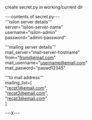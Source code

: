 create secret.py in working/current dir  

---contents of secret.py---   
'''isilon server details'''  
server="isilon-server-name"  
username="isilon-admin"  
password="admin-password"  
  
'''mailing server details'''  
mail_server="mail-server-hostname"  
from="from@email.com"  
mail_username="username@email.com"  
mail_pasword="paswd12345"  

'''to mail address'''  
mailing_list=[  
	"recpt1@email.com",  
	"recpt2@email.com",  
	"recpt3@email.com"  
]  
  
---X---  
